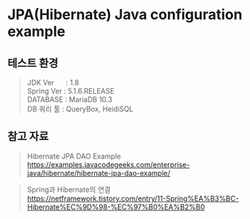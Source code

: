 # JPA(Hibernate) Java configuration example
## 테스트 환경 
> JDK Ver &nbsp;&nbsp;&nbsp;&nbsp; : 1.8  
> Spring Ver : 5.1.6.RELEASE  
> DATABASE : MariaDB 10.3  
> DB 쿼리 툴 : QueryBox, HeidiSQL  

## 참고 자료
> Hibernate JPA DAO Example  
> https://examples.javacodegeeks.com/enterprise-java/hibernate/hibernate-jpa-dao-example/  

> Spring과 Hibernate의 연결  
> https://netframework.tistory.com/entry/11-Spring%EA%B3%BC-Hibernate%EC%9D%98-%EC%97%B0%EA%B2%B0  
